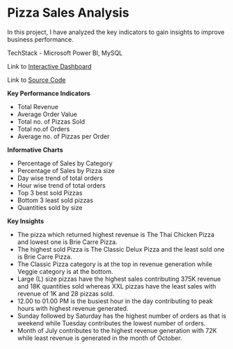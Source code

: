 # Pizza Sales Analysis

In this project, I have analyzed the key indicators to gain insights to improve business performance.

TechStack - Microsoft Power BI, MySQL

Link to [Interactive Dashboard](https://www.novypro.com/project/pizza-sales-analysis-power-bi-3)

Link to [Source Code](https://github.com/praganya21/Pizza-Sales/blob/main/pizza%20queries%20project.sql)

**Key Performance Indicators**

- Total Revenue
- Average Order Value
- Total no. of Pizzas Sold 
- Total no.of Orders
- Average no. of Pizzas per Order

**Informative Charts**

- Percentage of Sales by Category
- Percentage of Sales by Pizza size
- Day wise trend of total orders
- Hour wise trend of total orders
- Top 3 best sold Pizzas
- Bottom 3 least sold pizzas
- Quantities sold by size

**Key Insights**

- The pizza which returned highest revenue is The Thai Chicken Pizza and lowest one is Brie Carre Pizza.
- The highest sold Pizza is The Classic Delux Pizza and the least sold one is Brie Carre Pizza.
- The Classic Pizza category is at the top in revenue generation while Veggie category is at the bottom.
- Large (L) size pizzas have the highest sales contributing 375K revenue and 18K quantities sold whereas XXL pizzas have the least sales with revenue of 1K and 28 pizzas sold.
- 12.00 to 01.00 PM is the busiest hour in the day contributing to peak hours with highest revenue generated.
- Sunday followed by Saturday has the highest number of orders as that is weekend while Tuesday contributes the lowest number of orders.
- Month of July contributes to the highest revenue generation with 72K while least revenue is generated in the month of October.
